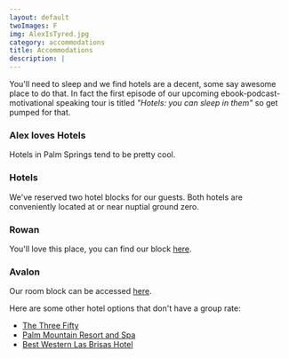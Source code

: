 ```yaml
---
layout: default
twoImages: F
img: AlexIsTyred.jpg
category: accommodations
title: Accommodations
description: |
---
```



You'll need to sleep and we find hotels are a decent, some say awesome place to do that.  In fact the first episode of our upcoming ebook-podcast-motivational speaking tour is titled *"Hotels: you can sleep in them"* so get pumped for that.


### <i class="fa fa-shower" aria-hidden="true"></i> Alex loves Hotels
Hotels in Palm Springs tend to be pretty cool.

### <i class="fa fa-bed" aria-hidden="true"></i> Hotels
We've reserved two hotel blocks for our guests. Both hotels are conveniently located at or near nuptial ground zero.

### Rowan   
You'll love this place, you can find our block [here](https://www.ihg.com/kimptonhotels/hotels/us/en/rowan-palm-springs-hotel-ca/pspnp/hoteldetail?qAdlt=1&qBrs=6c.hi.ex.rs.ic.cp.in.sb.cw.cv.ul.vn.ki.va.sp.nd.ct&qChld=0&qFRA=1&qGRM=0&qGrpCd=BM5&qIta=99801505&qPSt=0&qRRSrt=rt&qRef=df&qRms=1&qRpn=1&qRpp=20&qSHp=1&qSmP=3&qSrt=sBR&qWch=0&srb_u=1&icdv=99801505&setPMCookies=true).  

### Avalon
Our room block can be accessed [here](https://gc.synxis.com/rez.aspx?Hotel=1921&Chain=5154&arrive=9/14/2018&depart=9/16/2018&adult=1&child=0&group=180914BEAC).

Here are some other hotel options that don't have a group rate:    
* [The Three Fifty](http://thethreefiftyhotel.com)
* [Palm Mountain Resort and Spa](https://www.google.com/maps/place/Palm+Mountain+Resort+%26+Spa/@33.8202683,-116.5496462,16.25z/data=!4m10!1m2!2m1!1shotel!3m6!1s0x80db1ba5967e997b:0x2ea7360171a38fa2!5m1!1s2018-05-28!8m2!3d33.8227269!4d-116.5482125)
* [Best Western Las Brisas Hotel](https://www.google.com/maps/place/Best+Western+Plus+Las+Brisas+Hotel/@33.8202529,-116.5496761,16.24z/data=!4m10!1m2!2m1!1shotel!3m6!1s0x0:0xfbbb278075aecf!5m1!1s2018-05-28!8m2!3d33.8204574!4d-116.5445915)

